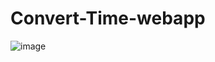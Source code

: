 ﻿# Convert-Time-webapp

![image](https://user-images.githubusercontent.com/46419278/161116090-c24b0b1b-5928-4400-af80-4228ec7ba9ba.png)
